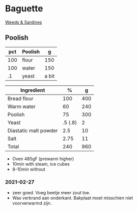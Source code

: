 # Baguette

[Weeds & Sardines](https://www.youtube.com/watch?v=eQLTJLF89A4)

## Poolish
pct    | Poolish | g
---  | --- | ---
100 | flour | 150
100 | water | 150
.1  | yeast | a bit

Ingredient | %   | g
---        | --- | ---
Bread flour | 100 | 400
Warm water  | 60  | 240
Poolish     | 75  | 300
Yeast       | .5 (.8) | 2
Diastatic malt powder | 2.5 | 10
Salt | 2.75 | 11
Total | 240 | 960

- Oven 485gF (prewarm higher)
- 10min with steam, ice cubes
- 8-10min without

### 2021-02-27
- zeer goed. Voeg beetje meer zout toe.
- Was verbrand aan onderkant. Bakplaat moet misschien niet voorverwarmd zijn.
